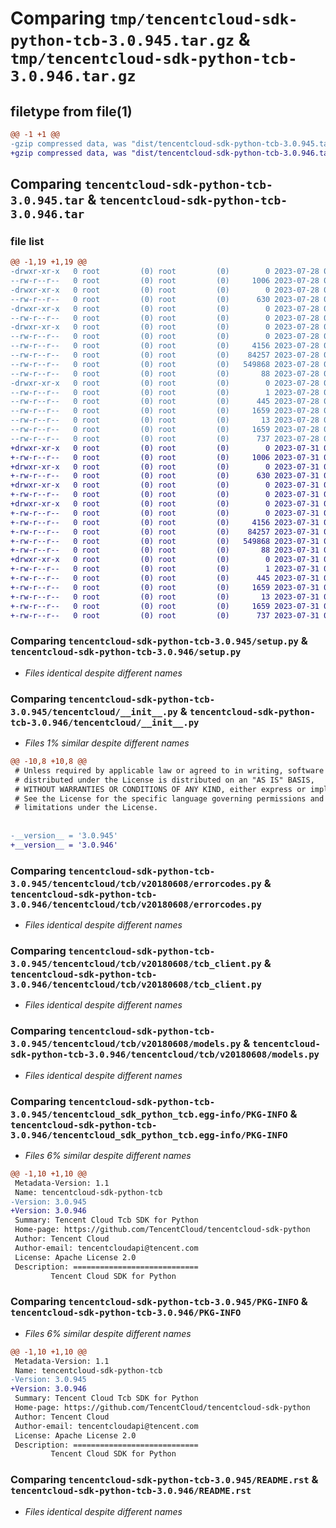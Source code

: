 # Comparing `tmp/tencentcloud-sdk-python-tcb-3.0.945.tar.gz` & `tmp/tencentcloud-sdk-python-tcb-3.0.946.tar.gz`

## filetype from file(1)

```diff
@@ -1 +1 @@
-gzip compressed data, was "dist/tencentcloud-sdk-python-tcb-3.0.945.tar", last modified: Fri Jul 28 00:35:58 2023, max compression
+gzip compressed data, was "dist/tencentcloud-sdk-python-tcb-3.0.946.tar", last modified: Mon Jul 31 00:36:20 2023, max compression
```

## Comparing `tencentcloud-sdk-python-tcb-3.0.945.tar` & `tencentcloud-sdk-python-tcb-3.0.946.tar`

### file list

```diff
@@ -1,19 +1,19 @@
-drwxr-xr-x   0 root         (0) root         (0)        0 2023-07-28 00:35:58.000000 tencentcloud-sdk-python-tcb-3.0.945/
--rw-r--r--   0 root         (0) root         (0)     1006 2023-07-28 00:35:58.000000 tencentcloud-sdk-python-tcb-3.0.945/setup.py
-drwxr-xr-x   0 root         (0) root         (0)        0 2023-07-28 00:35:58.000000 tencentcloud-sdk-python-tcb-3.0.945/tencentcloud/
--rw-r--r--   0 root         (0) root         (0)      630 2023-07-28 00:35:58.000000 tencentcloud-sdk-python-tcb-3.0.945/tencentcloud/__init__.py
-drwxr-xr-x   0 root         (0) root         (0)        0 2023-07-28 00:35:58.000000 tencentcloud-sdk-python-tcb-3.0.945/tencentcloud/tcb/
--rw-r--r--   0 root         (0) root         (0)        0 2023-07-28 00:35:58.000000 tencentcloud-sdk-python-tcb-3.0.945/tencentcloud/tcb/__init__.py
-drwxr-xr-x   0 root         (0) root         (0)        0 2023-07-28 00:35:58.000000 tencentcloud-sdk-python-tcb-3.0.945/tencentcloud/tcb/v20180608/
--rw-r--r--   0 root         (0) root         (0)        0 2023-07-28 00:35:58.000000 tencentcloud-sdk-python-tcb-3.0.945/tencentcloud/tcb/v20180608/__init__.py
--rw-r--r--   0 root         (0) root         (0)     4156 2023-07-28 00:35:58.000000 tencentcloud-sdk-python-tcb-3.0.945/tencentcloud/tcb/v20180608/errorcodes.py
--rw-r--r--   0 root         (0) root         (0)    84257 2023-07-28 00:35:58.000000 tencentcloud-sdk-python-tcb-3.0.945/tencentcloud/tcb/v20180608/tcb_client.py
--rw-r--r--   0 root         (0) root         (0)   549868 2023-07-28 00:35:58.000000 tencentcloud-sdk-python-tcb-3.0.945/tencentcloud/tcb/v20180608/models.py
--rw-r--r--   0 root         (0) root         (0)       88 2023-07-28 00:35:58.000000 tencentcloud-sdk-python-tcb-3.0.945/setup.cfg
-drwxr-xr-x   0 root         (0) root         (0)        0 2023-07-28 00:35:58.000000 tencentcloud-sdk-python-tcb-3.0.945/tencentcloud_sdk_python_tcb.egg-info/
--rw-r--r--   0 root         (0) root         (0)        1 2023-07-28 00:35:58.000000 tencentcloud-sdk-python-tcb-3.0.945/tencentcloud_sdk_python_tcb.egg-info/dependency_links.txt
--rw-r--r--   0 root         (0) root         (0)      445 2023-07-28 00:35:58.000000 tencentcloud-sdk-python-tcb-3.0.945/tencentcloud_sdk_python_tcb.egg-info/SOURCES.txt
--rw-r--r--   0 root         (0) root         (0)     1659 2023-07-28 00:35:58.000000 tencentcloud-sdk-python-tcb-3.0.945/tencentcloud_sdk_python_tcb.egg-info/PKG-INFO
--rw-r--r--   0 root         (0) root         (0)       13 2023-07-28 00:35:58.000000 tencentcloud-sdk-python-tcb-3.0.945/tencentcloud_sdk_python_tcb.egg-info/top_level.txt
--rw-r--r--   0 root         (0) root         (0)     1659 2023-07-28 00:35:58.000000 tencentcloud-sdk-python-tcb-3.0.945/PKG-INFO
--rw-r--r--   0 root         (0) root         (0)      737 2023-07-28 00:35:58.000000 tencentcloud-sdk-python-tcb-3.0.945/README.rst
+drwxr-xr-x   0 root         (0) root         (0)        0 2023-07-31 00:36:20.000000 tencentcloud-sdk-python-tcb-3.0.946/
+-rw-r--r--   0 root         (0) root         (0)     1006 2023-07-31 00:36:20.000000 tencentcloud-sdk-python-tcb-3.0.946/setup.py
+drwxr-xr-x   0 root         (0) root         (0)        0 2023-07-31 00:36:20.000000 tencentcloud-sdk-python-tcb-3.0.946/tencentcloud/
+-rw-r--r--   0 root         (0) root         (0)      630 2023-07-31 00:36:20.000000 tencentcloud-sdk-python-tcb-3.0.946/tencentcloud/__init__.py
+drwxr-xr-x   0 root         (0) root         (0)        0 2023-07-31 00:36:20.000000 tencentcloud-sdk-python-tcb-3.0.946/tencentcloud/tcb/
+-rw-r--r--   0 root         (0) root         (0)        0 2023-07-31 00:36:20.000000 tencentcloud-sdk-python-tcb-3.0.946/tencentcloud/tcb/__init__.py
+drwxr-xr-x   0 root         (0) root         (0)        0 2023-07-31 00:36:20.000000 tencentcloud-sdk-python-tcb-3.0.946/tencentcloud/tcb/v20180608/
+-rw-r--r--   0 root         (0) root         (0)        0 2023-07-31 00:36:20.000000 tencentcloud-sdk-python-tcb-3.0.946/tencentcloud/tcb/v20180608/__init__.py
+-rw-r--r--   0 root         (0) root         (0)     4156 2023-07-31 00:36:20.000000 tencentcloud-sdk-python-tcb-3.0.946/tencentcloud/tcb/v20180608/errorcodes.py
+-rw-r--r--   0 root         (0) root         (0)    84257 2023-07-31 00:36:20.000000 tencentcloud-sdk-python-tcb-3.0.946/tencentcloud/tcb/v20180608/tcb_client.py
+-rw-r--r--   0 root         (0) root         (0)   549868 2023-07-31 00:36:20.000000 tencentcloud-sdk-python-tcb-3.0.946/tencentcloud/tcb/v20180608/models.py
+-rw-r--r--   0 root         (0) root         (0)       88 2023-07-31 00:36:20.000000 tencentcloud-sdk-python-tcb-3.0.946/setup.cfg
+drwxr-xr-x   0 root         (0) root         (0)        0 2023-07-31 00:36:20.000000 tencentcloud-sdk-python-tcb-3.0.946/tencentcloud_sdk_python_tcb.egg-info/
+-rw-r--r--   0 root         (0) root         (0)        1 2023-07-31 00:36:20.000000 tencentcloud-sdk-python-tcb-3.0.946/tencentcloud_sdk_python_tcb.egg-info/dependency_links.txt
+-rw-r--r--   0 root         (0) root         (0)      445 2023-07-31 00:36:20.000000 tencentcloud-sdk-python-tcb-3.0.946/tencentcloud_sdk_python_tcb.egg-info/SOURCES.txt
+-rw-r--r--   0 root         (0) root         (0)     1659 2023-07-31 00:36:20.000000 tencentcloud-sdk-python-tcb-3.0.946/tencentcloud_sdk_python_tcb.egg-info/PKG-INFO
+-rw-r--r--   0 root         (0) root         (0)       13 2023-07-31 00:36:20.000000 tencentcloud-sdk-python-tcb-3.0.946/tencentcloud_sdk_python_tcb.egg-info/top_level.txt
+-rw-r--r--   0 root         (0) root         (0)     1659 2023-07-31 00:36:20.000000 tencentcloud-sdk-python-tcb-3.0.946/PKG-INFO
+-rw-r--r--   0 root         (0) root         (0)      737 2023-07-31 00:36:20.000000 tencentcloud-sdk-python-tcb-3.0.946/README.rst
```

### Comparing `tencentcloud-sdk-python-tcb-3.0.945/setup.py` & `tencentcloud-sdk-python-tcb-3.0.946/setup.py`

 * *Files identical despite different names*

### Comparing `tencentcloud-sdk-python-tcb-3.0.945/tencentcloud/__init__.py` & `tencentcloud-sdk-python-tcb-3.0.946/tencentcloud/__init__.py`

 * *Files 1% similar despite different names*

```diff
@@ -10,8 +10,8 @@
 # Unless required by applicable law or agreed to in writing, software
 # distributed under the License is distributed on an "AS IS" BASIS,
 # WITHOUT WARRANTIES OR CONDITIONS OF ANY KIND, either express or implied.
 # See the License for the specific language governing permissions and
 # limitations under the License.
 
 
-__version__ = '3.0.945'
+__version__ = '3.0.946'
```

### Comparing `tencentcloud-sdk-python-tcb-3.0.945/tencentcloud/tcb/v20180608/errorcodes.py` & `tencentcloud-sdk-python-tcb-3.0.946/tencentcloud/tcb/v20180608/errorcodes.py`

 * *Files identical despite different names*

### Comparing `tencentcloud-sdk-python-tcb-3.0.945/tencentcloud/tcb/v20180608/tcb_client.py` & `tencentcloud-sdk-python-tcb-3.0.946/tencentcloud/tcb/v20180608/tcb_client.py`

 * *Files identical despite different names*

### Comparing `tencentcloud-sdk-python-tcb-3.0.945/tencentcloud/tcb/v20180608/models.py` & `tencentcloud-sdk-python-tcb-3.0.946/tencentcloud/tcb/v20180608/models.py`

 * *Files identical despite different names*

### Comparing `tencentcloud-sdk-python-tcb-3.0.945/tencentcloud_sdk_python_tcb.egg-info/PKG-INFO` & `tencentcloud-sdk-python-tcb-3.0.946/tencentcloud_sdk_python_tcb.egg-info/PKG-INFO`

 * *Files 6% similar despite different names*

```diff
@@ -1,10 +1,10 @@
 Metadata-Version: 1.1
 Name: tencentcloud-sdk-python-tcb
-Version: 3.0.945
+Version: 3.0.946
 Summary: Tencent Cloud Tcb SDK for Python
 Home-page: https://github.com/TencentCloud/tencentcloud-sdk-python
 Author: Tencent Cloud
 Author-email: tencentcloudapi@tencent.com
 License: Apache License 2.0
 Description: ============================
         Tencent Cloud SDK for Python
```

### Comparing `tencentcloud-sdk-python-tcb-3.0.945/PKG-INFO` & `tencentcloud-sdk-python-tcb-3.0.946/PKG-INFO`

 * *Files 6% similar despite different names*

```diff
@@ -1,10 +1,10 @@
 Metadata-Version: 1.1
 Name: tencentcloud-sdk-python-tcb
-Version: 3.0.945
+Version: 3.0.946
 Summary: Tencent Cloud Tcb SDK for Python
 Home-page: https://github.com/TencentCloud/tencentcloud-sdk-python
 Author: Tencent Cloud
 Author-email: tencentcloudapi@tencent.com
 License: Apache License 2.0
 Description: ============================
         Tencent Cloud SDK for Python
```

### Comparing `tencentcloud-sdk-python-tcb-3.0.945/README.rst` & `tencentcloud-sdk-python-tcb-3.0.946/README.rst`

 * *Files identical despite different names*

